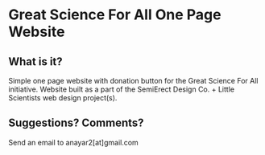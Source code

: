 Great Science For All One Page Website
=======================

## What is it?
Simple one page website with donation button for the Great Science For All initiative. Website built as a part of the SemiErect Design Co. + Little Scientists web design project(s).

## Suggestions? Comments?
Send an email to anayar2[at]gmail.com
